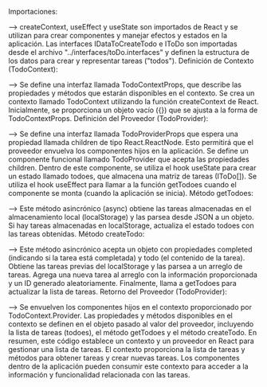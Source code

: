 Importaciones:

--> createContext, useEffect y useState son importados de React y se utilizan para crear componentes y manejar efectos y estados en la aplicación.
Las interfaces IDataToCreateTodo e IToDo son importadas desde el archivo "../interfaces/toDo.interfaces" y definen la estructura de los datos para crear y representar tareas ("todos").
Definición de Contexto (TodoContext):

--> Se define una interfaz llamada TodoContextProps, que describe las propiedades y métodos que estarán disponibles en el contexto.
Se crea un contexto llamado TodoContext utilizando la función createContext de React. Inicialmente, se proporciona un objeto vacío ({}) que se ajusta a la forma de TodoContextProps.
Definición del Proveedor (TodoProvider):

--> Se define una interfaz llamada TodoProviderProps que espera una propiedad llamada children de tipo React.ReactNode. Esto permitirá que el proveedor envuelva los componentes hijos en la aplicación.
Se define un componente funcional llamado TodoProvider que acepta las propiedades children.
Dentro de este componente, se utiliza el hook useState para crear un estado llamado todoes, que almacena una matriz de tareas (IToDo[]).
Se utiliza el hook useEffect para llamar a la función getTodoes cuando el componente se monta (cuando la aplicación se inicia).
Método getTodoes:

--> Este método asincrónico (async) obtiene las tareas almacenadas en el almacenamiento local (localStorage) y las parsea desde JSON a un objeto.
Si hay tareas almacenadas en localStorage, actualiza el estado todoes con las tareas obtenidas.
Método createTodo:

--> Este método asincrónico acepta un objeto con propiedades completed (indicando si la tarea está completada) y todo (el contenido de la tarea).
Obtiene las tareas previas del localStorage y las parsea a un arreglo de tareas.
Agrega una nueva tarea al arreglo con la información proporcionada y un ID generado aleatoriamente.
Finalmente, llama a getTodoes para actualizar la lista de tareas.
Retorno del Proveedor (TodoProvider):

--> Se envuelven los componentes hijos en el contexto proporcionado por TodoContext.Provider.
Las propiedades y métodos disponibles en el contexto se definen en el objeto pasado al valor del proveedor, incluyendo la lista de tareas (todoes), el método getTodoes y el método createTodo.
En resumen, este código establece un contexto y un proveedor en React para gestionar una lista de tareas. El contexto proporciona la lista de tareas y métodos para obtener tareas y crear nuevas tareas. Los componentes dentro de la aplicación pueden consumir este contexto para acceder a la información y funcionalidad relacionada con las tareas.